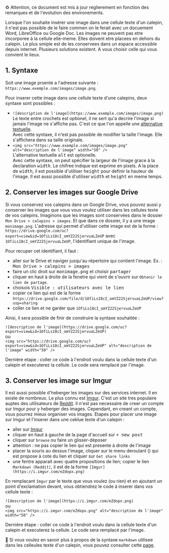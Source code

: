 ♻️ Attention, ce document est mis à jour reglierement en fonction des remarques et de l'evolution des environements.

Lorsque l'on souhaite insérer une image dans une cellule texte d'un calepin, il n'est pas possible de le faire commen on le ferait avec un docuement Word, LibreOffice ou Google Doc. Les images ne peuvent pas etre imcorporee à la cellule elle-meme. Elles doivent etre placees en dehors du calepin. Le plus smiple est de les conservees dans un espace accessible depuis internet. Plusieurs solutions existent. A vous choisir celle qui vous convient le lieux.

## 1. Syntaxe
Soit une image prsente a l'adresse suivante : `https://www.exemple.com/images/image.png`.

Pour inserer cette image dans une cellule texte d'une calepins, deux syntaxe sont possibles :
- `![description de l'image](https://www.exemple.com/images/image.png)`<br />
Le texte entre crochets est optionel, il ne sert qu'a decrire l'image si jamais l'image ne s'affiche pas. C'est ce que l'on appelle une [alternative textuelle](https://fr.wikipedia.org/wiki/Alternative_textuelle).<br />
Avec cette syntaxe, il n'est pas possible de modifier la taille l'image. Elle s'affichera dans sa taille originale.
- `<img src="https://www.exemple.com/images/image.png" alt="description de l'image" width="50" />`<br />
L'alternative textuelle <kbd>alt</kbd> est optionelle.<br />
Avec cette syntaxe, on peut spécifier la largeur de l'image grace à la declaration <kbd>width</kbd>. Le chifree indique est exprime en pixels. A la place de <kbd>width</kbd>, il est possible d'utiliser <kbd>height</kbd> pour definir la hauteur de l'image. Il est aussi possible d'utiliser <kbd>width</kbd> et <kbd>height</kbd> en meme temps.

## 2. Conserver les images sur Google Drive
Si vous conservez vos calepins dans un Google Drive, vous pouvez aussi y conserver les images que vous vous voulez utiliser dans les cellules texte de vos calepins. Imaginons que les images sont conservées dans le dossier `Mon Drive > calepins > images`. Et que dans ce dossier, il y a une image `monimage.png`. L'adresse qui permet d'utiliser cette image est de la forme :<br />
`https://drive.google.com/uc?export=view&id=1OfiLs18cI_omYZ22SjervuaLZeUP` avec `1OfiLs18cI_omYZ22SjervuaLZeUP`, l'identifiant unique de l'image.

Pour recuper cet identifiant, il faut :
- aller sur le Drive et naviger jusqu'au répertoire qui contient l'image. Ex. : <kbd>Mon Drive > calepins > images</kbd>
- faire un clic droit sur <kbd>monimage.png</kbd> et choisir <kbd>partager</kbd>
- cliquer en haut à droite de la fenetre qui vient de s'ouvrir sur `Obtenir le lien de partage`.
- choisois <kbd>Visible : utilisateurs avec le lien</kbd>
- copier ce lien qui est de la forme `https://drive.google.com/file/d/1OfiLs18cI_omYZ22SjervuaLZeUP/view?usp=sharing`
- coller ce lien et ne garder que `1OfiLs18cI_omYZ22SjervuaLZeUP`

Ainsi, il sera possible de finir de construire la syntaxe souhaitée :

`![description de l'image](https://drive.google.com/uc?export=view&id=1OfiLs18cI_omYZ22SjervuaLZeUP)`<br />
ou<br />
`<img src="https://drive.google.com/uc?export=view&id=1OfiLs18cI_omYZ22SjervuaLZeUP" alt="description de l'image" width="50" />`

Dernière etape : coller ce code à l'endroit voulu dans la cellule texte d'un calepin et executerez la cellule. Le code sera remplacé par l'image.

## 3. Conserver les image sur Imgur
Il est aussi possible d'heberger les images sur des services internet. Il en existe de nombreux. Le plus connu est [Imgur](https://imgur.com/). C'est un site tres populaire auptes des utilisateurs de [Reddit](https://www.reddit.com/). Il n'est pas necessaire de creer un compte sur Imgur pour y heberger des images. Cependant, en creant un compte, vous pourrez mieux organiser vos images.
Etapes pour placer une image sur Imgur et l'inserer dans une ceklue texte d'un calepin :
- aller sur [Imgur](https://imgur.com/)
- cliquer en haut à gauche de la page d'accueil sur <kbd>+ new post<kbd>
- cliquer sur `browse` ou faire un glisser-déposer
- attention : ne pas copier le lien qui est presente à droite de l'image
- placer la souris au dessus l'image, cliquer sur le menu deroulant () qui est propose à cote du lien et cliquer sur `Get share links`
- une fentre apparait avec quatre propositions de lien; copier le lien `Markdown (Reddit)`, il est de la forme `[Imgur](https://i.imgur.com/eZdopx.png)`

En remplacant `Imgur` par le texte que vous voulez (ou rien) et en ajoutant un point d'exclamation devant, vous obtiendrez le code à inserer dans vos cellule texte :

`![description de l'image](https://i.imgur.com/eZdopx.png)`<br />
ou<br />
`<img src="https://i.imgur.com/eZdopx.png" alt="description de l'image" width="50" />`

Dernière étape : coller ce code à l'endroit voulu dans la cellule texte d'un calepin et executerez la cellule. Le code sera remplacé par l'image.



🔎 Si vous voulez en savoir plus à propos de la syntaxe `markdown` utilisee dans les celleules texte d'un calepin, vous pouvez consulter cette [page](https://jupyter-notebook.readthedocs.io/en/stable/examples/Notebook/Working%20With%20Markdown%20Cells.html).

